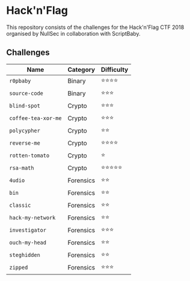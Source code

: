 # Hack'n'Flag

This repository consists of the challenges for the Hack'n'Flag CTF 2018 organised by NullSec in collaboration with ScriptBaby.

## Challenges

| Name                | Category  | Difficulty |
|---------------------|-----------|------------|
| `r0pbaby`           | Binary    | ⭐️⭐️⭐️⭐️   |
| `source-code`       | Binary    | ⭐️⭐️⭐️     |
| `blind-spot`        | Crypto    | ⭐️⭐️⭐️     |
| `coffee-tea-xor-me` | Crypto    | ⭐️⭐️⭐️     |
| `polycypher`        | Crypto    | ⭐️⭐️       |
| `reverse-me`        | Crypto    | ⭐️⭐️⭐️⭐️   |
| `rotten-tomato`     | Crypto    | ⭐️         |
| `rsa-math`          | Crypto    | ⭐️⭐️⭐️⭐️⭐️ |
| `4udio`             | Forensics | ⭐️⭐️       |
| `bin`               | Forensics | ⭐️⭐️       |
| `classic`           | Forensics | ⭐️⭐️       |
| `hack-my-network`   | Forensics | ⭐️⭐️       |
| `investigator`      | Forensics | ⭐️⭐️⭐️     |
| `ouch-my-head`      | Forensics | ⭐️⭐️       |
| `steghidden`        | Forensics | ⭐️⭐️       |
| `zipped`            | Forensics | ⭐️⭐️⭐️     |
